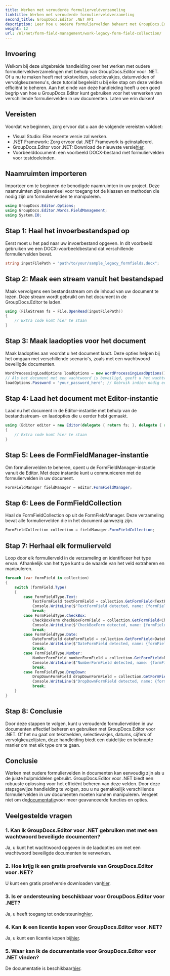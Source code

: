 ```yaml
---
title: Werken met verouderde formulierveldverzameling
linktitle: Werken met verouderde formulierveldverzameling
second_title: GroupDocs.Editor .NET API
description: Leer hoe u oudere formuliervelden beheert met GroupDocs.Editor voor .NET met onze gedetailleerde handleiding. Perfect voor het verwerken van tekstvelden, selectievakjes, datums en meer.
weight: 12
url: /nl/net/form-field-management/work-legacy-form-field-collection/
---
```

## Invoering
Welkom bij deze uitgebreide handleiding over het werken met oudere formulierveldverzamelingen met behulp van GroupDocs.Editor voor .NET. Of u nu te maken heeft met tekstvelden, selectievakjes, datumvelden of vervolgkeuzemenu's, deze tutorial begeleidt u bij elke stap om deze velden efficiënt te beheren. Aan het einde van deze handleiding heeft u een goed begrip van hoe u GroupDocs.Editor kunt gebruiken voor het verwerken van verschillende formuliervelden in uw documenten. Laten we erin duiken!
## Vereisten
Voordat we beginnen, zorg ervoor dat u aan de volgende vereisten voldoet:
- Visual Studio: Elke recente versie zal werken.
- .NET Framework: Zorg ervoor dat .NET Framework is geïnstalleerd.
-  GroupDocs.Editor voor .NET: Download de nieuwste versie[hier](https://releases.groupdocs.com/editor/net/).
- Voorbeelddocument: een voorbeeld DOCX-bestand met formuliervelden voor testdoeleinden.
## Naamruimten importeren
Importeer om te beginnen de benodigde naamruimten in uw project. Deze naamruimten zijn essentieel voor toegang tot de klassen en methoden die nodig zijn om formuliervelden te manipuleren.
```csharp
using GroupDocs.Editor.Options;
using GroupDocs.Editor.Words.FieldManagement;
using System.IO;
```
## Stap 1: Haal het invoerbestandspad op
Eerst moet u het pad naar uw invoerbestand opgeven. In dit voorbeeld gebruiken we een DOCX-voorbeeldbestand dat verschillende formuliervelden bevat.
```csharp
string inputFilePath = "path/to/your/sample_legacy_formfields.docx";
```
## Stap 2: Maak een stream vanuit het bestandspad
Maak vervolgens een bestandsstream om de inhoud van uw document te lezen. Deze stream wordt gebruikt om het document in de GroupDocs.Editor te laden.
```csharp
using (FileStream fs = File.OpenRead(inputFilePath))
{
    // Extra code komt hier te staan
}
```
## Stap 3: Maak laadopties voor het document
Maak laadopties aan voordat u het document laadt. Deze opties helpen bij het omgaan met verschillende scenario's, zoals met een wachtwoord beveiligde documenten.
```csharp
WordProcessingLoadOptions loadOptions = new WordProcessingLoadOptions();
// Als het document met een wachtwoord is beveiligd, geeft u het wachtwoord op
loadOptions.Password = "your_password_here"; // Gebruik indien nodig een echt wachtwoord
```
## Stap 4: Laad het document met Editor-instantie
Laad nu het document in de Editor-instantie met behulp van de bestandsstream- en laadopties die u eerder hebt gemaakt.
```csharp
using (Editor editor = new Editor(delegate { return fs; }, delegate { return loadOptions; }))
{
    // Extra code komt hier te staan
}
```
## Stap 5: Lees de FormFieldManager-instantie
Om formuliervelden te beheren, opent u de FormFieldManager-instantie vanuit de Editor. Met deze instantie kunt u communiceren met de formuliervelden in uw document.
```csharp
FormFieldManager fieldManager = editor.FormFieldManager;
```
## Stap 6: Lees de FormFieldCollection
Haal de FormFieldCollection op uit de FormFieldManager. Deze verzameling bevat alle formuliervelden die in het document aanwezig zijn.
```csharp
FormFieldCollection collection = fieldManager.FormFieldCollection;
```
## Stap 7: Herhaal elk formulierveld
Loop door elk formulierveld in de verzameling en identificeer het type ervan. Afhankelijk van het type kunt u de waarde van het veld extraheren en manipuleren.
```csharp
foreach (var formField in collection)
{
    switch (formField.Type)
    {
        case FormFieldType.Text:
            TextFormField textFormField = collection.GetFormField<TextFormField>(formField.Name);
            Console.WriteLine($"TextFormField detected, name: {formField.Name}, value: {textFormField.Value}");
            break;
        case FormFieldType.CheckBox:
            CheckBoxForm checkBoxFormField = collection.GetFormField<CheckBoxForm>(formField.Name);
            Console.WriteLine($"CheckBoxForm detected, name: {formField.Name}, value: {checkBoxFormField.Value}");
            break;
        case FormFieldType.Date:
            DateFormField dateFormField = collection.GetFormField<DateFormField>(formField.Name);
            Console.WriteLine($"DateFormField detected, name: {formField.Name}, value: {dateFormField.Value}");
            break;
        case FormFieldType.Number:
            NumberFormField numberFormField = collection.GetFormField<NumberFormField>(formField.Name);
            Console.WriteLine($"NumberFormField detected, name: {formField.Name}, value: {numberFormField.Value}");
            break;
        case FormFieldType.DropDown:
            DropDownFormField dropDownFormField = collection.GetFormField<DropDownFormField>(formField.Name);
            Console.WriteLine($"DropDownFormField detected, name: {formField.Name}, value selected: {dropDownFormField.Value[dropDownFormField.SelectedIndex]}");
            break;
    }
}
```
## Stap 8: Conclusie
Door deze stappen te volgen, kunt u verouderde formuliervelden in uw documenten effectief beheren en gebruiken met GroupDocs.Editor voor .NET. Of het nu gaat om tekstvelden, selectievakjes, datums, cijfers of vervolgkeuzelijsten, deze handleiding biedt een duidelijke en beknopte manier om met elk type om te gaan.
## Conclusie
 Werken met oudere formuliervelden in documenten kan eenvoudig zijn als u de juiste hulpmiddelen gebruikt. GroupDocs.Editor voor .NET biedt een robuuste oplossing voor het efficiënt beheren van deze velden. Door deze stapsgewijze handleiding te volgen, zou u nu gemakkelijk verschillende formuliervelden in uw documenten moeten kunnen manipuleren. Vergeet niet om de[documentatie](https://tutorials.groupdocs.com/editor/net/)voor meer geavanceerde functies en opties.
## Veelgestelde vragen
### 1. Kan ik GroupDocs.Editor voor .NET gebruiken met met een wachtwoord beveiligde documenten?
Ja, u kunt het wachtwoord opgeven in de laadopties om met een wachtwoord beveiligde documenten te verwerken.
### 2. Hoe krijg ik een gratis proefversie van GroupDocs.Editor voor .NET?
 U kunt een gratis proefversie downloaden van[hier](https://releases.groupdocs.com/).
### 3. Is er ondersteuning beschikbaar voor GroupDocs.Editor voor .NET?
 Ja, u heeft toegang tot ondersteuning[hier](https://forum.groupdocs.com/c/editor/20).
### 4. Kan ik een licentie kopen voor GroupDocs.Editor voor .NET?
 Ja, u kunt een licentie kopen bij[hier](https://purchase.groupdocs.com/buy).
### 5. Waar kan ik de documentatie voor GroupDocs.Editor voor .NET vinden?
De documentatie is beschikbaar[hier](https://tutorials.groupdocs.com/editor/net/).